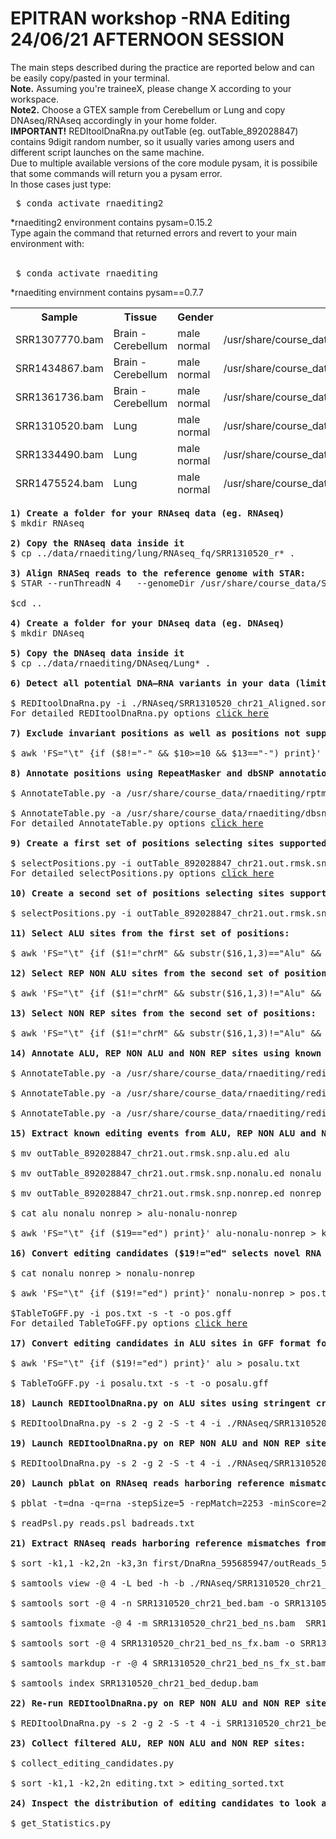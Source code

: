 # EPITRAN workshop -RNA Editing 24/06/21 AFTERNOON SESSION
<p> 
The main steps described during the practice are reported below and can be easily copy/pasted in your terminal.<br>
<b>Note.</b> Assuming you're traineeX, please change X according to your workspace.<br>
<b>Note2.</b> Choose a GTEX sample from Cerebellum or Lung and copy DNAseq/RNAseq accordingly in your home folder.<br>
<b>IMPORTANT!</b> REDItoolDnaRna.py outTable (eg. outTable_892028847) contains 9digit random number, so it usually varies among users and different script launches on the same machine.<br>
Due to multiple available versions of the core module pysam, it is possibile that some commands will return you a pysam error. <br>
In those cases just type:
<pre> $ conda activate rnaediting2 </pre>
*rnaediting2 environment contains pysam=0.15.2
<br>Type again the command that returned errors and revert to your main environment with: 
<br><br>
<pre> $ conda activate rnaediting </pre>
*rnaediting envirnment contains pysam==0.7.7
<table>
<thead>
<th>Sample</th>
<th>Tissue</th>
<th>Gender</th>
<th>Path</th>
<tr>
<td>SRR1307770.bam</td>
<td>Brain - Cerebellum</td>
<td>male normal</td> 
<td>/usr/share/course_data/rnaediting/cerebellum/RNAseq_fq</td>
</tr>
<tr>
<td>SRR1434867.bam</td>
<td>Brain - Cerebellum</td>
<td>male normal</td>
<td>/usr/share/course_data/rnaediting/cerebellum/RNAseq_fq</td>
</tr>
<tr>
<td>SRR1361736.bam</td>
<td>Brain - Cerebellum</td>
<td>male normal</td>
<td>/usr/share/course_data/rnaediting/cerebellum/RNAseq_fq</td>
</tr>
<tr>
<td>SRR1310520.bam</td>
<td>Lung</td>
<td>male normal</td>
<td>/usr/share/course_data/rnaediting/lung/RNAseq_fq</td>
</tr>
<tr>
<td>SRR1334490.bam</td>
<td>Lung</td>
<td>male normal</td>
<td>/usr/share/course_data/rnaediting/lung/RNAseq_fq</td>
</tr>
<tr>
<td>SRR1475524.bam</td>
<td>Lung</td>
<td>male normal</td>
<td>/usr/share/course_data/rnaediting/lung/RNAseq_fq</td>
</tr>
</thead>
</table>
</p>

<pre>
<b>1) Create a folder for your RNAseq data (eg. RNAseq)</b>
$ mkdir RNAseq

<b>2) Copy the RNAseq data inside it</b>
$ cp ../data/rnaediting/lung/RNAseq_fq/SRR1310520_r* .

<b>3) Align RNASeq reads to the reference genome with STAR:</b>
$ STAR --runThreadN 4   --genomeDir /usr/share/course_data/STAR_genome_index_ucsc/   --genomeLoad NoSharedMemory   --readFilesIn ./SRR1310520_r1.fastq.gz   ./SRR1310520_r2.fastq.gz  --readFilesCommand zcat  --outFileNamePrefix SRR1310520_chr21_   --outReadsUnmapped Fastx   --outSAMtype BAM   SortedByCoordinate      --outSAMstrandField intronMotif   --outSAMattributes All      --outFilterType BySJout   --outFilterMultimapNmax 1  --outFilterMismatchNmax 999   --outFilterMismatchNoverLmax 0.04   --alignIntronMin 20   --alignIntronMax 1000000  --alignMatesGapMax 1000000   --alignSJoverhangMin 8   --alignSJDBoverhangMin 1

$cd ..

<b>4) Create a folder for your DNAseq data (eg. DNAseq)</b>
$ mkdir DNAseq

<b>5) Copy the DNAseq data inside it</b>
$ cp ../data/rnaediting/DNAseq/Lung* .

<b>6) Detect all potential DNA–RNA variants in your data (limited to chromosome 21) using the REDItoolDnaRNA.py script:</b>

$ REDItoolDnaRna.py -i ./RNAseq/SRR1310520_chr21_Aligned.sortedByCoord.out.bam -j ./DNAseq/Lung_sorted.bam -o editing -f /usr/share/course_data/rnaediting/hg19ref/GRCh37.primary_assembly.genome.fa  -c1,1 -m30,255 -v1 -q30,30 -e -n0.0 -N0.0 -u -l -p -s2 -g2  -S -Y chr21:1-48129895
For detailed REDItoolDnaRna.py options <a href="https://github.com/BioinfoUNIBA/REDItools/blob/master/README_1.md#reditooldnarna-py">click here</a>

<b>7) Exclude invariant positions as well as positions not supported by ≥10 WGS reads:</b>

$ awk 'FS="\t" {if ($8!="-" && $10>=10 && $13=="-") print}' editing/DnaRna_892028847/outTable_892028847 > outTable_892028847_chr21.out

<b>8) Annotate positions using RepeatMasker and dbSNP annotations:</b>

$ AnnotateTable.py -a /usr/share/course_data/rnaediting/rptmsk/rmsk_chr21.sorted.gtf.gz -n rmsk -i outTable_892028847_chr21.out -o outTable_892028847_chr21.out.rmsk -u

$ AnnotateTable.py -a /usr/share/course_data/rnaediting/dbsnp/snp151_chr21.sorted.gtf.gz -n snp151 -n snp151 -i outTable_892028847_chr21.out.rmsk -o outTable_892028847_chr21.out.rmsk.snp -u
For detailed AnnotateTable.py options <a href="https://github.com/BioinfoUNIBA/REDItools/blob/master/README_1.md#annotatetable-py">click here</a>

<b>9) Create a first set of positions selecting sites supported by at least five RNAseq reads and a single mismatch:</b>

$ selectPositions.py -i outTable_892028847_chr21.out.rmsk.snp -c 5 -v 1 -f 0.0 -o outTable_892028847_chr21.out.rmsk.snp.sel1
For detailed selectPositions.py options <a href="https://github.com/BioinfoUNIBA/REDItools/blob/master/README_1.md#selectpositions-py">click here</a>

<b>10) Create a second set of positions selecting sites supported by ≥10 RNAseq reads, three mismatches and minimum editing frequency of 0.1: </b>

$ selectPositions.py -i outTable_892028847_chr21.out.rmsk.snp -c 10 -v 3 -f 0.1  -o outTable_892028847_chr21.out.rmsk.snp.sel2

<b>11) Select ALU sites from the first set of positions:</b>

$ awk 'FS="\t" {if ($1!="chrM" && substr($16,1,3)=="Alu" && $17=="-" && $8!="-" && $10>=10 && $13=="-") print}' outTable_892028847_chr21.out.rmsk.snp.sel1 > outTable_892028847_chr21.out.rmsk.snp.alu

<b>12) Select REP NON ALU sites from the second set of positions, excluding sites in Simple repeats or Low complexity regions:</b>

$ awk 'FS="\t" {if ($1!="chrM" && substr($16,1,3)!="Alu" && $15!="-" && $15!="Simple_repeat" && $15!="Low_complexity" && $17=="-" && $8!="-" && $10>=10 && $14<=0.05 && $9>=0.1) print}' outTable_892028847_chr21.out.rmsk.snp.sel2 > outTable_892028847_chr21.out.rmsk.snp.nonalu

<b>13) Select NON REP sites from the second set of positions:</b>

$ awk 'FS="\t" {if ($1!="chrM" && substr($16,1,3)!="Alu" && $15=="-" && $17=="-" && $8!="-" && $10>=10 && $14<=0.05 && $9>=0.1) print}' outTable_892028847_chr21.out.rmsk.snp.sel2 > outTable_892028847_chr21.out.rmsk.snp.nonrep

<b>14) Annotate ALU, REP NON ALU and NON REP sites using known editing events from REDIportal:</b>

$ AnnotateTable.py -a /usr/share/course_data/rnaediting/rediportal/atlas.gtf.gz -n ed -k R  -c 1 -i outTable_892028847_chr21.out.rmsk.snp.alu -o outTable_892028847_chr21.out.rmsk.snp.alu.ed -u

$ AnnotateTable.py -a /usr/share/course_data/rnaediting/rediportal/atlas.gtf.gz -n ed -k R  -c 1 -i outTable_892028847_chr21.out.rmsk.snp.nonalu -o outTable_892028847_chr21.out.rmsk.snp.nonalu.ed -u

$ AnnotateTable.py -a /usr/share/course_data/rnaediting/rediportal/atlas.gtf.gz -n ed -k R  -c 1 -i outTable_892028847_chr21.out.rmsk.snp.nonrep -o outTable_892028847_chr21.out.rmsk.snp.nonrep.ed -u

<b>15) Extract known editing events from ALU, REP NON ALU and NON REP sites:</b>

$ mv outTable_892028847_chr21.out.rmsk.snp.alu.ed alu

$ mv outTable_892028847_chr21.out.rmsk.snp.nonalu.ed nonalu

$ mv outTable_892028847_chr21.out.rmsk.snp.nonrep.ed nonrep

$ cat alu nonalu nonrep > alu-nonalu-nonrep

$ awk 'FS="\t" {if ($19=="ed") print}' alu-nonalu-nonrep > knownEditing 

<b>16) Convert editing candidates ($19!="ed" selects novel RNA editing events.) in REP NON ALU and NON REP sites in GFF format for further filtering:</b>

$ cat nonalu nonrep > nonalu-nonrep

$ awk 'FS="\t" {if ($19!="ed") print}' nonalu-nonrep > pos.txt

$TableToGFF.py -i pos.txt -s -t -o pos.gff
For detailed TableToGFF.py options <a href="https://github.com/BioinfoUNIBA/REDItools/blob/master/README_1.md#tabletogff-py-new-in-version-1-0-3">click here</a>

<b>17) Convert editing candidates in ALU sites in GFF format for further filtering:</b>

$ awk 'FS="\t" {if ($19!="ed") print}' alu > posalu.txt

$ TableToGFF.py -i posalu.txt -s -t -o posalu.gff

<b>18) Launch REDItoolDnaRna.py on ALU sites using stringent criteria to recover potential editing candidates:</b>

$ REDItoolDnaRna.py -s 2 -g 2 -S -t 4 -i ./RNAseq/SRR1310520_chr21_Aligned.sortedByCoord.out.bam -f /usr/share/course_data/rnaediting/hg19ref/GRCh37.primary_assembly.genome.fa -c 5,5 -q 30,30 -m 255,255 -O 5,5 -p -u -a 11-6 -l -v 1 -n 0.0 -e -T posalu.sorted.gff.gz -w /usr/share/course_data/rnaediting/Gencode_annotation/gencode.v30lift37.chr21.splicesites.txt -k /usr/share/course_data/rnaediting/hg19ref/nochr -R -o firstalu

<b>19) Launch REDItoolDnaRna.py on REP NON ALU and NON REP sites using stringent criteria to recover RNAseq reads harboring reference mismatches:</b>

$ REDItoolDnaRna.py -s 2 -g 2 -S -t 4 -i ./RNAseq/SRR1310520_chr21_Aligned.sortedByCoord.out.bam -f /usr/share/course_data/rnaediting/hg19ref/GRCh37.primary_assembly.genome.fa -c 10,10 -q 30,30 -m 255,255 -O 5,5 -p -u -a 11-6 -l -v 3 -n 0.1 -e -T pos.sorted.gff.gz -w /usr/share/course_data/rnaediting/Gencode_annotation/gencode.v30lift37.chr21.splicesites.txt -k /usr/share/course_data/rnaediting/hg19ref/nochr --reads -R --addP -o first

<b>20) Launch pblat on RNAseq reads harboring reference mismatches from previous step and select multimapping reads:</b>

$ pblat -t=dna -q=rna -stepSize=5 -repMatch=2253 -minScore=20 -minIdentity=0 /usr/share/course_data/rnaediting/hg19ref/GRCh37.primary_assembly.genome.fa first/DnaRna_304977045/outReads_304977045 reads.psl

$ readPsl.py reads.psl badreads.txt

<b>21) Extract RNAseq reads harboring reference mismatches from Step 19 and remove duplicates:</b>
  
$ sort -k1,1 -k2,2n -k3,3n first/DnaRna_595685947/outReads_595685947 | mergeBed > bed 

$ samtools view -@ 4 -L bed -h -b ./RNAseq/SRR1310520_chr21_Aligned.sortedByCoord.out.bam > SRR1310520_chr21_bed.bam

$ samtools sort -@ 4 -n SRR1310520_chr21_bed.bam -o SRR1310520_chr21_bed_ns.bam 

$ samtools fixmate -@ 4 -m SRR1310520_chr21_bed_ns.bam  SRR1310520_chr21_bed_ns_fx.bam 

$ samtools sort -@ 4 SRR1310520_chr21_bed_ns_fx.bam -o SRR1310520_chr21_bed_ns_fx_st.bam

$ samtools markdup -r -@ 4 SRR1310520_chr21_bed_ns_fx_st.bam SRR1310520_chr21_bed_dedup.bam

$ samtools index SRR1310520_chr21_bed_dedup.bam

<b>22) Re-run REDItoolDnaRna.py on REP NON ALU and NON REP sites using stringent criteria, deduplicated reads and mis-mapping info:</b>

$ REDItoolDnaRna.py -s 2 -g 2 -S -t 4 -i SRR1310520_chr21_bed_dedup.bam -f /usr/share/course_data/rnaediting/hg19ref/GRCh37.primary_assembly.genome.fa -c 10,10 -q 30,30 -m 255,255 -O 5,5 -p -u -a 11-6 -l -v 3 -n 0.1 -e -T pos.sorted.gff.gz -w /usr/share/course_data/rnaediting/Gencode_annotation/gencode.v30lift37.chr21.splicesites.txt -R -k /usr/share/course_data/rnaediting/hg19ref/nochr -b badreads.txt --rmIndels -o second
  
<b>23) Collect filtered ALU, REP NON ALU and NON REP sites:</b>

$ collect_editing_candidates.py

$ sort -k1,1 -k2,2n editing.txt > editing_sorted.txt

<b>24) Inspect the distribution of editing candidates to look at A-to-I enrichment: </b>

$ get_Statistics.py
  
